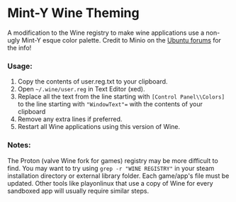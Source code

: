 # Mint-Y Wine Theming 

A modification to the Wine registry to make wine applications use a non-ugly Mint-Y esque color palette. Credit to Minio on the [Ubuntu forums](https://ubuntuforums.org/showthread.php?t=55286) for the info!

### Usage:
1. Copy the contents of user.reg.txt to your clipboard. 
2. Open `~/.wine/user.reg` in Text Editor (xed).
3. Replace all the text from the line starting with `[Control Panel\\Colors]` to the line starting with `"WindowText"=` with the contents of your clipboard
4. Remove any extra lines if preferred. 
5. Restart all Wine applications using this version of Wine. 

### Notes:
The Proton (valve Wine fork for games) registry may be more difficult to find. You may want to try using `grep -r "WINE REGISTRY"` in your steam installation directory or external library folder. Each game/app's file must be updated. Other tools like playonlinux that use a copy of Wine for every sandboxed app will usually require similar steps. 
